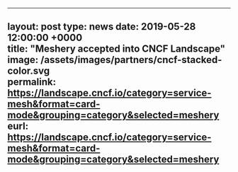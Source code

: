 
 ---		
 layout: post
 type: news
 date:   2019-05-28 12:00:00 +0000	
 title:  "Meshery accepted into CNCF Landscape"
 image: /assets/images/partners/cncf-stacked-color.svg	
 permalink: https://landscape.cncf.io/category=service-mesh&format=card-mode&grouping=category&selected=meshery
 eurl: https://landscape.cncf.io/category=service-mesh&format=card-mode&grouping=category&selected=meshery	
 --- 		
		

